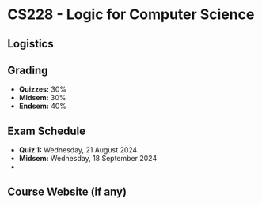 # CS228 - Logic for Computer Science

## Logistics

## Grading

- **Quizzes:** 30%
- **Midsem:** 30%
- **Endsem:** 40%

## Exam Schedule

- **Quiz 1:** Wednesday, 21 August 2024
- **Midsem:** Wednesday, 18 September 2024
- 

## Course Website (if any)
